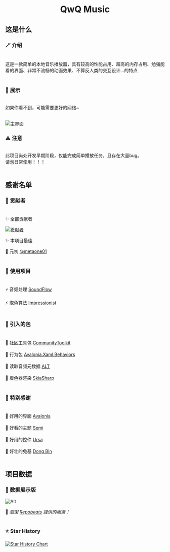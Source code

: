 # <div align='center'> QwQ Music </div>

## 这是什么

### 🪄 介绍

<br>
这是一款简单的本地音乐播放器，具有较高的性能占用、超高的内存占用、勉强能看的界面、非常不流畅的动画效果、不算反人类的交互设计...的特点
<br><br>

### 🎨 展示

<br>
如果你看不到，可能需要更好的网络~  
<br><br>

![主界面](https://github.com/Mioter/QwQ-Music/blob/develop/.docs/UI_Home_1.png "这是主界面")

### ⚠️ 注意

<br>
此项目尚处开发早期阶段，仅能完成简单播放任务，且存在大量bug。<br>
请勿日常使用！！！
<br><br>

## 感谢名单

### 💎 贡献者 <br><br>

✨ 全部贡献者

<a href="https://github.com/Mioter/QwQ-Music/graphs/contributors">

  <img src="https://contrib.rocks/image?repo=Mioter/QwQ-Music"  alt="贡献者"/>

</a>

✨ 本项目最佳

🔸 元初 [@metaone01](https://github.com/metaone01 "最好的元初")
<br><br>

### 📖 使用项目 <br><br>

⚡ 音频处理 [SoundFlow](https://github.com/LSXPrime/SoundFlow)
<br><br>
⚡ 取色算法 [Impressionist](https://github.com/Storyteller-Studios/Impressionist)
<br><br>

### 📗 引入的包 <br><br>

🔹 社区工具包 [CommunityToolkit](https://github.com/CommunityToolkit/dotnet)
<br><br>
🔹 行为包 [Avalonia.Xaml.Behaviors](https://github.com/AvaloniaUI/Avalonia.Xaml.Behaviors)
<br><br>
🔹 读取音频元数据 [ALT](https://github.com/Zeugma440/atldotnet)
<br><br>
🔹 着色器渲染 [SkiaSharp](https://github.com/mono/SkiaSharp)
<br><br>

### 🎀 特别感谢 <br><br>

🔺 好用的界面 [Avalonia](https://avaloniaui.net/)
<br><br>
🔺 好看的主题 [Semi](https://github.com/irihitech/Semi.Avalonia)
<br><br>
🔺 好用的控件 [Ursa](https://github.com/irihitech/Ursa.Avalonia)
<br><br>
🔺 好壮的兔基 [Dong Bin](https://github.com/rabbitism "兔基吧什么的...最好吃了！")
<br><br>

## 项目数据

### 💫 数据展示版

![Alt](https://repobeats.axiom.co/api/embed/8298b7163bdd5738f3ea64f468f134597bd3d6db.svg "Repobeats analytics image")

🔸 *感谢 [Repobeats](https://repobeats.axiom.co/) 提供的服务！*
<br><br>

### ⭐ Star History

[![Star History Chart](https://api.star-history.com/svg?repos=Mioter/QwQ-Music&type=Date)](https://star-history.com/#CHNZYX/Auto_Simulated_Universe&Date)